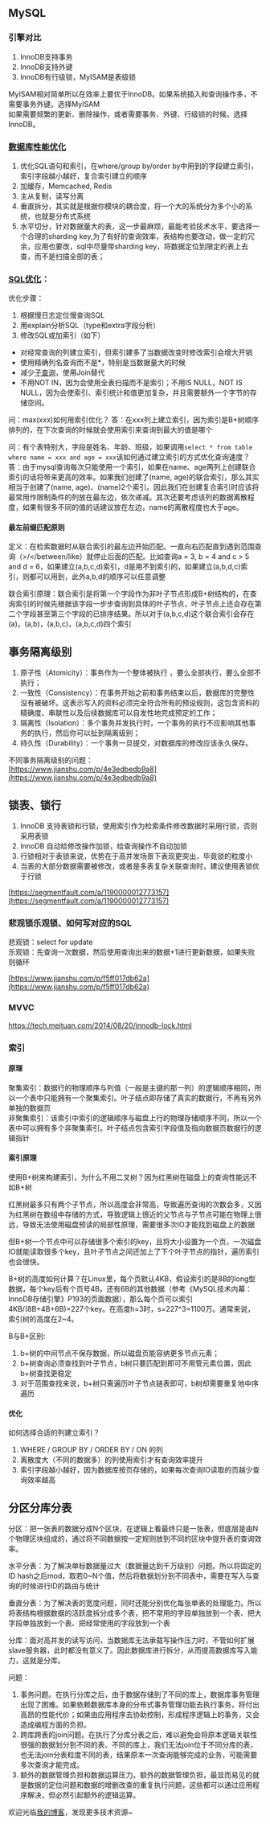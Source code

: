 
## MySQL
### 引擎对比
1. InnoDB支持事务
2. InnoDB支持外键
3. InnoDB有行级锁，MyISAM是表级锁

MyISAM相对简单所以在效率上要优于InnoDB。如果系统插入和查询操作多，不需要事务外键。选择MyISAM  
如果需要频繁的更新、删除操作，或者需要事务、外键、行级锁的时候。选择InnoDB。

### [数据库性能优化](https://www.zhihu.com/question/19719997)
1. 优化SQL语句和索引，在where/group by/order by中用到的字段建立索引，索引字段越小越好，复合索引建立的顺序
2. 加缓存，Memcached, Redis
3. 主从复制，读写分离
4. 垂直拆分，其实就是根据你模块的耦合度，将一个大的系统分为多个小的系统，也就是分布式系统
5. 水平切分，针对数据量大的表，这一步最麻烦，最能考验技术水平，要选择一个合理的sharding key,为了有好的查询效率，表结构也要改动，做一定的冗余，应用也要改，sql中尽量带sharding key，将数据定位到限定的表上去查，而不是扫描全部的表；

### [SQL优化](https://www.imooc.com/video/3711)：
优化步骤：

1. 根据慢日志定位慢查询SQL
2. 用explain分析SQL（type和extra字段分析）
3. 修改SQL或加索引（如下）

* 对经常查询的列建立索引，但索引建多了当数据改变时修改索引会增大开销
* 使用精确列名查询而不是*，特别是当数据量大的时候
* 减少[子查询](http://www.cnblogs.com/zhengyun_ustc/p/slowquery3.html)，使用Join替代
* 不用NOT IN，因为会使用全表扫描而不是索引；不用IS NULL，NOT IS NULL，因为会使索引、索引统计和值更加复杂，并且需要额外一个字节的存储空间。

问：max(xxx)如何用索引优化？
答：在xxx列上建立索引，因为索引是B+树顺序排列的，在下次查询的时候就会使用索引来查询到最大的值是哪个

问：有个表特别大，字段是姓名、年龄、班级，如果调用`select * from table where name = xxx and age = xxx`该如何通过建立索引的方式优化查询速度？  
答：由于mysql查询每次只能使用一个索引，如果在name、age两列上创建联合索引的话将带来更高的效率。如果我们创建了(name, age)的联合索引，那么其实相当于创建了(name, age)、(name)2个索引。因此我们在创建复合索引时应该将最常用作限制条件的列放在最左边，依次递减。其次还要考虑该列的数据离散程度，如果有很多不同的值的话建议放在左边，name的离散程度也大于age。

#### 最左前缀匹配原则
定义：在检索数据时从联合索引的最左边开始匹配。一直向右匹配直到遇到范围查询（>/</between/like）就停止后面的匹配。比如查询a = 3, b = 4 and c > 5 and d = 6，如果建立(a,b,c,d)索引，d是用不到索引的，如果建立(a,b,d,c)索引，则都可以用到，此外a,b,d的顺序可以任意调整

联合索引原理：联合索引是将第一个字段作为非叶子节点形成B+树结构的，在查询索引的时候先根据该字段一步步查询到具体的叶子节点，叶子节点上还会存在第二个字段甚至第三个字段的已排序结果。所以对于(a,b,c,d)这个联合索引会存在(a)，(a,b)，(a,b,c)，(a,b,c,d)四个索引

## 事务隔离级别
1. 原子性（Atomicity）：事务作为一个整体被执行 ，要么全部执行，要么全部不执行；
2. 一致性（Consistency）：在事务开始之前和事务结束以后，数据库的完整性没有被破坏。这表示写入的资料必须完全符合所有的预设规则，这包含资料的精确度、串联性以及后续数据库可以自发性地完成预定的工作；
3. 隔离性（Isolation）：多个事务并发执行时，一个事务的执行不应影响其他事务的执行，然后你可以扯到隔离级别；
4. 持久性（Durability）：一个事务一旦提交，对数据库的修改应该永久保存。

不同事务隔离级别的问题：  
[https://www.jianshu.com/p/4e3edbedb9a8](https://www.jianshu.com/p/4e3edbedb9a8)

## 锁表、锁行
1. InnoDB 支持表锁和行锁，使用索引作为检索条件修改数据时采用行锁，否则采用表锁
2. InnoDB 自动给修改操作加锁，给查询操作不自动加锁
3. 行锁相对于表锁来说，优势在于高并发场景下表现更突出，毕竟锁的粒度小
4. 当表的大部分数据需要被修改，或者是多表复杂关联查询时，建议使用表锁优于行锁

[https://segmentfault.com/a/1190000012773157](https://segmentfault.com/a/1190000012773157)

### 悲观锁乐观锁、如何写对应的SQL
悲观锁：select for update  
乐观锁：先查询一次数据，然后使用查询出来的数据+1进行更新数据，如果失败则循环  

[https://www.jianshu.com/p/f5ff017db62a](https://www.jianshu.com/p/f5ff017db62a)

### MVVC
https://tech.meituan.com/2014/08/20/innodb-lock.html

### 索引
#### 原理
聚集索引：数据行的物理顺序与列值（一般是主键的那一列）的逻辑顺序相同，所以一个表中只能拥有一个聚集索引。叶子结点即存储了真实的数据行，不再有另外单独的数据页  
非聚集索引：该索引中索引的逻辑顺序与磁盘上行的物理存储顺序不同，所以一个表中可以拥有多个非聚集索引。叶子结点包含索引字段值及指向数据页数据行的逻辑指针  

#### 索引原理
使用B+树来构建索引，为什么不用二叉树？因为红黑树在磁盘上的查询性能远不如B+树

红黑树最多只有两个子节点，所以高度会非常高，导致遍历查询的次数会多，又因为红黑树在数组中存储的方式，导致逻辑上很近的父节点与子节点可能在物理上很远，导致无法使用磁盘预读的局部性原理，需要很多次IO才能找到磁盘上的数据

但B+树一个节点中可以存储很多个索引的key，且将大小设置为一个页，一次磁盘IO就能读取很多个key，且叶子节点之间还加上了下个叶子节点的指针，遍历索引也会很快。

B+树的高度如何计算？在Linux里，每个页默认4KB，假设索引的是8B的long型数据，每个key后有个页号4B，还有6B的其他数据（参考《MySQL技术内幕：InnoDB存储引擎》P193的页面数据），那么每个页可以索引4KB/(8B+4B+6B)=227个key。在高度h=3时，s=227^3=1100万。通常来说，索引树的高度在2~4。

B与B+区别:
1. b+树的中间节点不保存数据，所以磁盘页能容纳更多节点元素；
2. b+树查询必须查找到叶子节点，b树只要匹配到即可不用管元素位置，因此b+树查找更稳定
3. 对于范围查找来说，b+树只需遍历叶子节点链表即可，b树却需要重复地中序遍历

#### 优化
如何选择合适的列建立索引？

1. WHERE / GROUP BY / ORDER BY / ON 的列
2. 离散度大（不同的数据多）的列使用索引才有查询效率提升
3. 索引字段越小越好，因为数据库按页存储的，如果每次查询IO读取的页越少查询效率越高

## 分区分库分表
分区：把一张表的数据分成N个区块，在逻辑上看最终只是一张表，但底层是由N个物理区块组成的，通过将不同数据按一定规则放到不同的区块中提升表的查询效率。

水平分表：为了解决单标数据量过大（数据量达到千万级别）问题。所以将固定的ID hash之后mod，取若0~N个值，然后将数据划分到不同表中，需要在写入与查询的时候进行ID的路由与统计

垂直分表：为了解决表的宽度问题，同时还能分别优化每张单表的处理能力。所以将表结构根据数据的活跃度拆分成多个表，把不常用的字段单独放到一个表、把大字段单独放到一个表、把经常使用的字段放到一个表

分库：面对高并发的读写访问，当数据库无法承载写操作压力时，不管如何扩展slave服务器，此时都没有意义了。因此数据库进行拆分，从而提高数据库写入能力，这就是分库。

问题：

1. 事务问题。在执行分库之后，由于数据存储到了不同的库上，数据库事务管理出现了困难。如果依赖数据库本身的分布式事务管理功能去执行事务，将付出高昂的性能代价；如果由应用程序去协助控制，形成程序逻辑上的事务，又会造成编程方面的负担。
2. 跨库跨表的join问题。在执行了分库分表之后，难以避免会将原本逻辑关联性很强的数据划分到不同的表、不同的库上，我们无法join位于不同分库的表，也无法join分表粒度不同的表，结果原本一次查询能够完成的业务，可能需要多次查询才能完成。
3. 额外的数据管理负担和数据运算压力。额外的数据管理负担，最显而易见的就是数据的定位问题和数据的增删改查的重复执行问题，这些都可以通过应用程序解决，但必然引起额外的逻辑运算。

欢迎光临[我的博客](http://www.wangtianyi.top/?utm_source=github&utm_medium=github)，发现更多技术资源~
